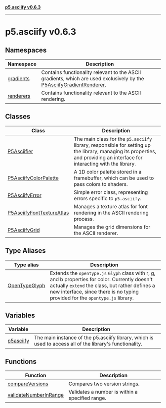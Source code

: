 [**p5.asciify v0.6.3**](README.md)

***

# p5.asciify v0.6.3

## Namespaces

| Namespace | Description |
| ------ | ------ |
| [gradients](namespaces/gradients/README.md) | Contains functionality relevant to the ASCII gradients, which are used exclusively by the [P5AsciifyGradientRenderer](namespaces/renderers/classes/P5AsciifyGradientRenderer.md). |
| [renderers](namespaces/renderers/README.md) | Contains functionality relevant to the ASCII rendering. |

## Classes

| Class | Description |
| ------ | ------ |
| [P5Asciifier](classes/P5Asciifier.md) | The main class for the `p5.asciify` library, responsible for setting up the library, managing its properties, and providing an interface for interacting with the library. |
| [P5AsciifyColorPalette](classes/P5AsciifyColorPalette.md) | A 1D color palette stored in a framebuffer, which can be used to pass colors to shaders. |
| [P5AsciifyError](classes/P5AsciifyError.md) | Simple error class, representing errors specific to `p5.asciify`. |
| [P5AsciifyFontTextureAtlas](classes/P5AsciifyFontTextureAtlas.md) | Manages a texture atlas for font rendering in the ASCII rendering process. |
| [P5AsciifyGrid](classes/P5AsciifyGrid.md) | Manages the grid dimensions for the ASCII renderer. |

## Type Aliases

| Type alias | Description |
| ------ | ------ |
| [OpenTypeGlyph](type-aliases/OpenTypeGlyph.md) | Extends the `opentype.js` `Glyph` class with r, g, and b properties for color. Currently doesn't actually `extend` the class, but rather defines a new interface, since there is no typing provided for the `opentype.js` library. |

## Variables

| Variable | Description |
| ------ | ------ |
| [p5asciify](variables/p5asciify.md) | The main instance of the p5.asciify library, which is used to access all of the library's functionality. |

## Functions

| Function | Description |
| ------ | ------ |
| [compareVersions](functions/compareVersions.md) | Compares two version strings. |
| [validateNumberInRange](functions/validateNumberInRange.md) | Validates a number is within a specified range. |
